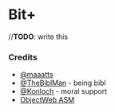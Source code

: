 # Bit+

//**TODO**: write this

### Credits
* [@maaatts](https://github.com/maaatts)
* [@TheBiblMan](https://github.com/TheBiblMan) - being bibl
* [@Konloch](https://github.com/konloch) - moral support
* [ObjectWeb ASM](http://asm.ow2.org/)
